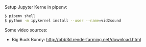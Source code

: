Setup Jupyter Kerne in pipenv:

```bash
$ pipenv shell
$ python -m ipykernel install --user --name=vid2sound
```


Some video sources:

- Big Buck Bunny: http://bbb3d.renderfarming.net/download.html
